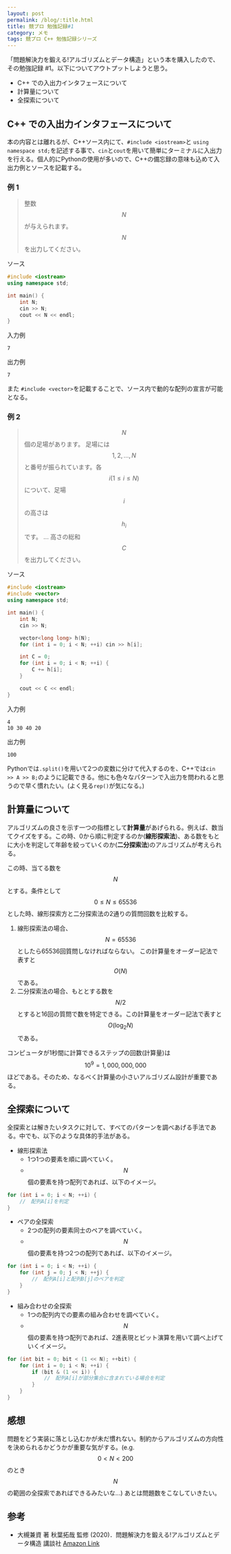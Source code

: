```yaml
---
layout: post
permalink: /blog/:title.html
title: 競プロ 勉強記録#1
category: メモ
tags: 競プロ C++ 勉強記録シリーズ
---
```


「問題解決力を鍛える!アルゴリズムとデータ構造」という本を購入したので、その勉強記録 #1。以下についてアウトプットしようと思う。
* C++ での入出力インタフェースについて
* 計算量について
* 全探索について
<!--more-->

## C++ での入出力インタフェースについて

本の内容とは離れるが、C++ソース内にて、`#include <iostream>`と `using namespace std;`を記述する事で、`cin`と`cout`を用いて簡単にターミナルに入出力を行える。個人的にPythonの使用が多いので、C++の備忘録の意味も込めて入出力例とソースを記載する。

### 例 1
> 整数 $$ N $$ が与えられます。 $$ N $$ を出力してください。

ソース
```cpp
#include <iostream>
using namespace std;

int main() {
    int N;
    cin >> N;
    cout << N << endl;
}
```
入力例
```
7
```

出力例
```
7
```

また `#include <vector>`を記載することで、ソース内で動的な配列の宣言が可能となる。

### 例 2
> $$N$$ 個の足場があります。 足場には $$ 1,2,…,N $$ と番号が振られています。各 $$ i (1 \leq i \leq N) $$ について、足場 $$ i $$ の高さは $$ h_i $$ です。 ... 高さの総和 $$ C $$ を出力してください。

ソース
```cpp
#include <iostream>
#include <vector>
using namespace std;

int main() {
    int N;
    cin >> N;

    vector<long long> h(N);
    for (int i = 0; i < N; ++i) cin >> h[i];

    int C = 0;
    for (int i = 0; i < N; ++i) {
        C += h[i];
    }

    cout << C << endl;    
}
```

入力例
```
4
10 30 40 20
```

出力例
```
100
```

Pythonでは`.split()`を用いて2つの変数に分けて代入するのを、C++では`cin >> A >> B;`のように記載できる。他にも色々なパターンで入出力を問われると思うので早く慣れたい。(よく見る`rep()`が気になる。)

## 計算量について

アルゴリズムの良さを示す一つの指標として**計算量**があげられる。例えば、数当てクイズをする。この時、0から順に判定するのか(**線形探索法**)、ある数をもとに大小を判定して年齢を絞っていくのか(**二分探索法**)のアルゴリズムが考えられる。

この時、当てる数を $$ N $$とする。条件として $$ 0 \leq N \leq 65536 $$ とした時、線形探索方と二分探索法の2通りの質問回数を比較する。
1. 線形探索法の場合、 $$ N = 65536 $$ としたら65536回質問しなければならない。 この計算量をオーダー記法で表すと $$ O(N) $$ である。
2. 二分探索法の場合、もととする数を $$ N/2 $$とすると16回の質問で数を特定できる。この計算量をオーダー記法で表すと $$ O(\log_2 N) $$ である。

コンピュータが1秒間に計算できるステップの回数(計算量)は $$ 10^{9} = 1,000,000,000 $$ ほどである。そのため、なるべく計算量の小さいアルゴリズム設計が重要である。

## 全探索について

全探索とは解きたいタスクに対して、すべてのパターンを調べあげる手法である。中でも、以下のような具体的手法がある。
* 線形探索法
    * 1つ1つの要素を順に調べていく。
    * $$ N $$個の要素を持つ配列であれば、以下のイメージ。
    
```cpp
for (int i = 0; i < N; ++i) {
    //　配列A[i]を判定
}
```

* ペアの全探索
    * 2つの配列の要素同士のペアを調べていく。
    * $$ N $$個の要素を持つ2つの配列であれば、以下のイメージ。

```cpp
for (int i = 0; i < N; ++i) {
    for (int j = 0; j < N; ++j) {
        //　配列A[i]と配列B[j]のペアを判定
    }
}
```
* 組み合わせの全探索
    * 1つの配列内での要素の組み合わせを調べていく。
    * $$ N $$個の要素を持つ配列であれば、2進表現とビット演算を用いて調べ上げていくイメージ。

```cpp
for (int bit = 0; bit < (1 << N); ++bit) {
    for (int i = 0; i < N; ++i) {
        if (bit & (1 << i)) {
            //　配列A[i]が部分集合に含まれている場合を判定
        }
    }
}
```

## 感想

問題をどう実装に落とし込むかが未だ慣れない。制約からアルゴリズムの方向性を決められるかどうかが重要な気がする。(e.g. $$ 0 < N < 200 $$のとき$$ N $$の範囲の全探索であればできるみたいな...) あとは問題数をこなしていきたい。

## 参考
* 大槻兼資 著 秋葉拓哉 監修 (2020)．問題解決力を鍛える!アルゴリズムとデータ構造 講談社
[Amazon Link](https://www.amazon.co.jp/%E5%95%8F%E9%A1%8C%E8%A7%A3%E6%B1%BA%E5%8A%9B%E3%82%92%E9%8D%9B%E3%81%88%E3%82%8B-%E3%82%A2%E3%83%AB%E3%82%B4%E3%83%AA%E3%82%BA%E3%83%A0%E3%81%A8%E3%83%87%E3%83%BC%E3%82%BF%E6%A7%8B%E9%80%A0-KS%E6%83%85%E5%A0%B1%E7%A7%91%E5%AD%A6%E5%B0%82%E9%96%80%E6%9B%B8-%E5%A4%A7%E6%A7%BB-%E5%85%BC%E8%B3%87/dp/4065128447)